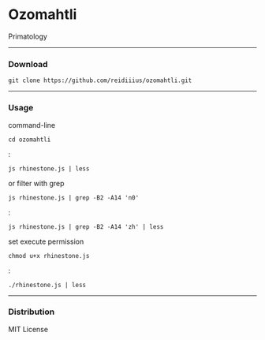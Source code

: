 # Ozomahtli
Primatology

---

### Download

    git clone https://github.com/reidiiius/ozomahtli.git

---

### Usage
command-line

    cd ozomahtli

:

    js rhinestone.js | less

or filter with grep

    js rhinestone.js | grep -B2 -A14 'n0'

:

    js rhinestone.js | grep -B2 -A14 'zh' | less

set execute permission

    chmod u+x rhinestone.js

:

    ./rhinestone.js | less

---

### Distribution
MIT License

